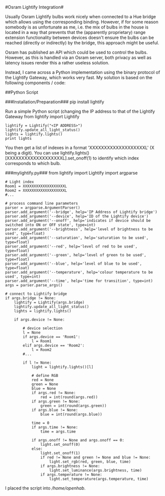 #Osram Lightify Integration#

Usually Osram Lightify bulbs work nicely when connected to a Hue bridge which allows using the corresponding binding.
However, if for some reason somebody is as unfortunate as me, i.e. the mix of bulbs in the house is located in a way that prevents that the (apparently proprietary) range extension functionality between devices doesn't ensure the bulbs can be reached (directly or indirectly) by the bridge, this approach might be useful.

Osram has published an API which could be used to control the bulbs. However, as this is handled via an Osram server, both privacy as well as latency issues render this a rather useless solution.

Instead, I came across a Python implementation using the binary protocol of the Lightify Gateway, which works very fast.
My solution is based on the following components / code:

##Python Script

###Installation/Preparation###
    pip install lightify

Run a simple Python script (changing the IP address to that of the Lightify Gateway
    from lightify import Lightify
    
    lightify = Lightify("<IP ADDRESS>")
    lightify.update_all_light_status()
    lights = lightify.lights()
    print lights

You then get a list of indexes in a format 'XXXXXXXXXXXXXXXXXXXL' (X being a digit). You can use
    lightify.lights()[XXXXXXXXXXXXXXXXXXXL].set_onoff(1)
to identify which index corresponds to which bulb.

###mylightify.py###
    from lightify import Lightify
    import argparse
    
    # Light index
    Room1 = XXXXXXXXXXXXXXXXXXXL
    Room2 = XXXXXXXXXXXXXXXXXXXL
    #...

    # process command line parameters
    parser = argparse.ArgumentParser()
    parser.add_argument('--bridge', help='IP Address of Lightify bridge')
    parser.add_argument('--device', help='ID of the Lightify device')
    parser.add_argument('--onoff', help='indicates if device should be switched into ON or OFF state', type=int)
    parser.add_argument('--brightness', help='level of brightness to be used', type=float)
    parser.add_argument('--saturation', help='saturation to be used', type=float)
    parser.add_argument('--red', help='level of red to be used', type=float)
    parser.add_argument('--green', help='level of green to be used', type=float)
    parser.add_argument('--blue', help='level of blue to be used', type=float)
    parser.add_argument('--temperature', help='colour temperature to be used', type=int)
    parser.add_argument('--time', help='time for transition', type=int)
    args = parser.parse_args()
    
    # connect to Lightify bridge
    if args.bridge != None:
        lightify = Lightify(args.bridge)
        lightify.update_all_light_status()
        lights = lightify.lights()
    
        if args.device != None:
    
            # device selection
            l = None
            if args.device == 'Room1':
                l = Room1
            elif args.device == 'Room2':
                l = Room2
            #...
            
            if l != None:
                light = lightify.lights()[l]
    
                # define RGB
                red = None
                green = None
                blue = None
                if args.red != None:
                    red = int(round(args.red))
                if args.green != None:
                    green = int(round(args.green))
                if args.blue != None:
                    blue = int(round(args.blue))
                
                time = 0
                if args.time != None:
                    time = args.time
    
                if args.onoff != None and args.onoff == 0:
                    light.set_onoff(0)
                else:
                    light.set_onoff(1)
                    if red != None and green != None and blue != None:
                        light.set_rgb(red, green, blue, time)
                    if args.brightness != None:
                        light.set_luminance(args.brightness, time)
                    if args.temperature != None:
                        light.set_temperature(args.temperature, time)

I placed the script into */home/openhab*.

